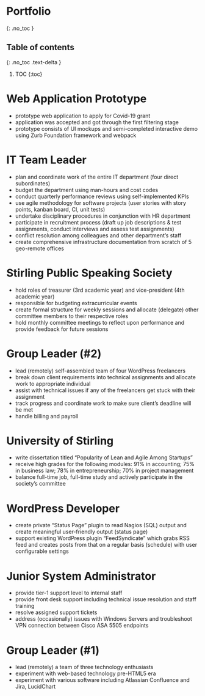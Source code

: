 # Portfolio
{: .no_toc }

## Table of contents
{: .no_toc .text-delta }

1. TOC
{:toc}

# Web Application Prototype

- prototype web application to apply for Covid-19 grant
- application was accepted and got through the first filtering stage
- prototype consists of UI mockups and semi-completed interactive demo using Zurb
Foundation framework and webpack

# IT Team Leader

- plan and coordinate work of the entire IT department (four direct subordinates)
- budget the department using man-hours and cost codes
- conduct quarterly performance reviews using self-implemented KPIs
- use agile methodology for software projects (user stories with story points, kanban board,
CI, unit tests)
- undertake disciplinary procedures in conjunction with HR department
- participate in recruitment process (draft up job descriptions & test assignments, conduct
interviews and assess test assignments)
- conflict resolution among colleagues and other department’s staff
- create comprehensive infrastructure documentation from scratch of 5 geo-remote offices

# Stirling Public Speaking Society

- hold roles of treasurer (3rd academic year) and vice-president (4th academic year)
- responsible for budgeting extracurricular events
- create formal structure for weekly sessions and allocate (delegate) other committee
members to their respective roles
- hold monthly committee meetings to reflect upon performance and provide feedback for
future sessions

# Group Leader (#2)

- lead (remotely) self-assembled team of four WordPress freelancers
- break down client requirements into technical assignments and allocate work to appropriate individual
- assist with technical issues if any of the freelancers get stuck with their assignment
- track progress and coordinate work to make sure client’s deadline will be met
- handle billing and payroll

# University of Stirling

- write dissertation titled “Popularity of Lean and Agile Among Startups”
- receive high grades for the following modules: 91% in accounting; 75% in business law;
78% in entrepreneurship; 70% in project management
- balance full-time job, full-time study and actively participate in the society’s committee

# WordPress Developer

- create private “Status Page” plugin to read Nagios (SQL) output and create meaningful user-friendly output (status page)
- support existing WordPress plugin “FeedSyndicate” which grabs RSS feed and creates posts from that on a regular basis (schedule) with user configurable settings

# Junior System Administrator

- provide tier-1 support level to internal staff
- provide front desk support including technical issue resolution and staff training
- resolve assigned support tickets
- address (occasionally) issues with Windows Servers and troubleshoot VPN connection between Cisco ASA 5505 endpoints

# Group Leader (#1)

- lead (remotely) a team of three technology enthusiasts
- experiment with web-based technology pre-HTML5 era
- experiment with various software including Atlassian Confluence and Jira, LucidChart
